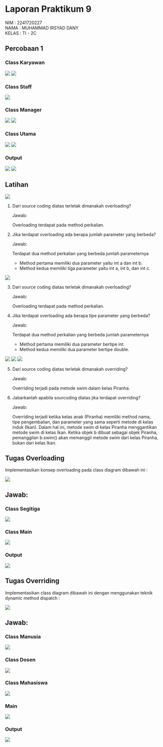 # Laporan Praktikum 9

NIM : 2241720227 \
NAMA : MUHAMMAD IRSYAD DANY \
KELAS : TI - 2C

## Percobaan 1

### Class Karyawan

<img src = "ss/P1/1.png">
<img src = "ss/P1/2.png">

### Class Staff

<img src = "ss/P1/3.png">

### Class Manager

<img src = "ss/P1/4.png">
<img src = "ss/P1/5.png">

### Class Utama

<img src = "ss/P1/6.png">
<img src = "ss/P1/7.png">

### Output

<img src = "ss/P1/8.png">
<img src = "ss/P1/9.png">

## Latihan

<img src = "ss/latihan/1.png">

1. Dari source coding diatas terletak dimanakah overloading?

   Jawab:

   Overloading terdapat pada method perkalian.

2. Jika terdapat overloading ada berapa jumlah parameter yang berbeda?

   Jawab:

   Terdapat dua method perkalian yang berbeda jumlah parameternya

   - Method pertama memiliki dua parameter yaitu int a dan int b.
   - Method kedua memiliki tiga parameter yaitu int a, int b, dan int c.

<img src = "ss/latihan/2.png">

3. Dari source coding diatas terletak dimanakah overloading?

   Jawab:

   Overloading terdapat pada method perkalian.

4. Jika terdapat overloading ada berapa tipe parameter yang berbeda?

   Jawab:

   Terdapat dua method perkalian yang berbeda jumlah parameternya

   - Method pertama memiliki dua parameter bertipe int.
   - Method kedua memiliki dua parameter bertipe double.

<img src = "ss/latihan/3.png">
<img src = "ss/latihan/4.png">
<img src = "ss/latihan/5.png">

5. Dari source coding diatas terletak dimanakah overriding?

   Jawab:

   Overriding terjadi pada metode swim dalam kelas Piranha.

6. Jabarkanlah apabila sourcoding diatas jika terdapat overriding?

   Jawab:

   Overriding terjadi ketika kelas anak (Piranha) memiliki method nama, tipe pengembalian, dan parameter yang sama seperti metode di kelas induk (Ikan). Dalam hal ini, metode swim di kelas Piranha menggantikan metode swim di kelas Ikan. Ketika objek b dibuat sebagai objek Piranha, pemanggilan b.swim() akan memanggil metode swim dari kelas Piranha, bukan dari kelas Ikan.

## Tugas Overloading

Implementasikan konsep overloading pada class diagram dibawah ini :

<img src = "ss/tugas1/1.png">

## Jawab:

### Class Segitiga

<img src = "ss/tugas1/2.png">

### Class Main

<img src = "ss/tugas1/3.png">

### Output

<img src = "ss/tugas1/4.png">

## Tugas Overriding

Implementasikan class diagram dibawah ini dengan menggunakan teknik dynamic method dispatch :

<img src = "ss/tugas2/1.png">

## Jawab:

### Class Manusia

<img src = "ss/tugas2/2.png">

### Class Dosen

<img src = "ss/tugas2/3.png">

### Class Mahasiswa

<img src = "ss/tugas2/4.png">

### Main

<img src = "ss/tugas2/5.png">

### Output

<img src = "ss/tugas2/6.png">
